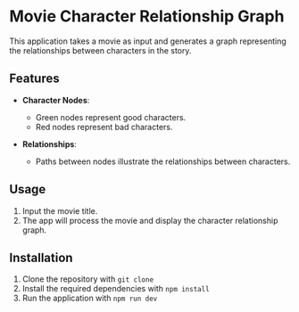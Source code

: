 # Movie Character Relationship Graph

This application takes a movie as input and generates a graph representing the relationships between characters in the story.

## Features

- **Character Nodes**:

  - Green nodes represent good characters.
  - Red nodes represent bad characters.

- **Relationships**:
  - Paths between nodes illustrate the relationships between characters.

## Usage

1. Input the movie title.
2. The app will process the movie and display the character relationship graph.

## Installation

1. Clone the repository with `git clone`
2. Install the required dependencies with `npm install`
3. Run the application with `npm run dev`
